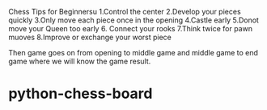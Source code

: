 Chess Tips for Beginnersu
1.Control the center
2.Develop your pieces quickly
3.Only move each piece once in the opening
4.Castle early
5.Donot move your Queen too early
6. Connect your rooks
7.Think twice for pawn muoves
8.Improve or exchange your worst piece

Then game goes on from opening to middle game and middle game to end game where we will know the game result.

# python-chess-board
